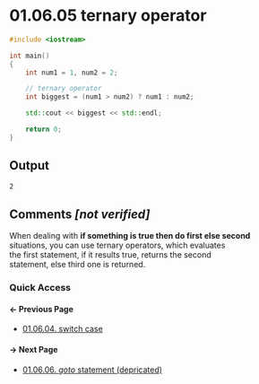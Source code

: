 # 01.06.05 ternary operator

```cxx
#include <iostream>

int main()
{
    int num1 = 1, num2 = 2;

    // ternary operator
    int biggest = (num1 > num2) ? num1 : num2;

    std::cout << biggest << std::endl;

    return 0;
}

```

## Output

```txt
2
```

## Comments *[not verified]*

When dealing with **if something is true then do first else second**  
situations, you can use ternary operators, which evaluates  
the first statement, if it results true, returns the second  
statement, else third one is returned.

### Quick Access

<div class="previous_page pagination">

#### &#8592; Previous Page

* [01.06.04. switch case](./../../01.the_basics/06.program_flow/04.switch_case.md)

</div>
<div class="next_page pagination">

#### &#8594; Next Page

* [01.06.06. *goto* statement &lpar;depricated&rpar;](./../../01.the_basics/06.program_flow/06.goto.md)

</div>
